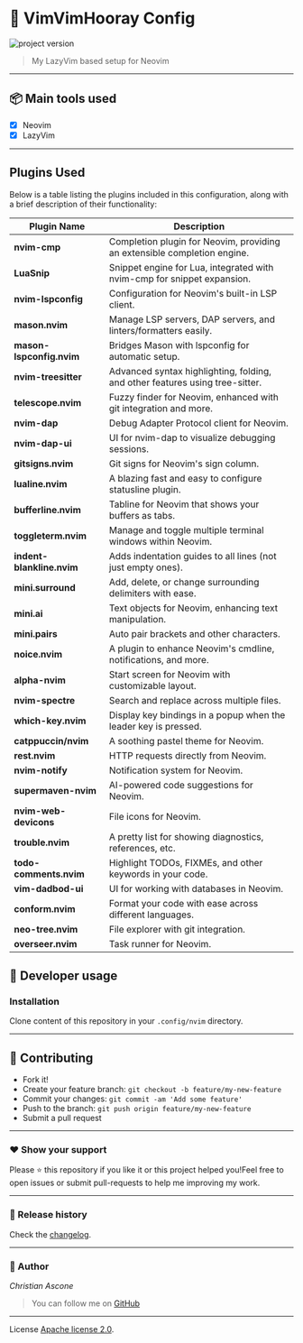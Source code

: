 # **:triangular_flag_on_post: VimVimHooray Config**

![project version](https://img.shields.io/badge/project-1.1.0-brightgreen.svg)

> My LazyVim based setup for Neovim

---

## **:package: Main tools used**

- [x] Neovim
- [x] LazyVim

---

## Plugins Used

Below is a table listing the plugins included in this configuration, along with a brief description of their functionality:

| Plugin Name                            | Description                                                                 |
|----------------------------------------|-----------------------------------------------------------------------------|
| **nvim-cmp**                           | Completion plugin for Neovim, providing an extensible completion engine.    |
| **LuaSnip**                            | Snippet engine for Lua, integrated with nvim-cmp for snippet expansion.     |
| **nvim-lspconfig**                     | Configuration for Neovim's built-in LSP client.                             |
| **mason.nvim**                         | Manage LSP servers, DAP servers, and linters/formatters easily.            |
| **mason-lspconfig.nvim**               | Bridges Mason with lspconfig for automatic setup.                           |
| **nvim-treesitter**                    | Advanced syntax highlighting, folding, and other features using tree-sitter.|
| **telescope.nvim**                     | Fuzzy finder for Neovim, enhanced with git integration and more.            |
| **nvim-dap**                           | Debug Adapter Protocol client for Neovim.                                   |
| **nvim-dap-ui**                        | UI for nvim-dap to visualize debugging sessions.                            |
| **gitsigns.nvim**                      | Git signs for Neovim's sign column.                                         |
| **lualine.nvim**                       | A blazing fast and easy to configure statusline plugin.                     |
| **bufferline.nvim**                    | Tabline for Neovim that shows your buffers as tabs.                         |
| **toggleterm.nvim**                    | Manage and toggle multiple terminal windows within Neovim.                  |
| **indent-blankline.nvim**              | Adds indentation guides to all lines (not just empty ones).                 |
| **mini.surround**                      | Add, delete, or change surrounding delimiters with ease.                    |
| **mini.ai**                            | Text objects for Neovim, enhancing text manipulation.                       |
| **mini.pairs**                         | Auto pair brackets and other characters.                                    |
| **noice.nvim**                         | A plugin to enhance Neovim's cmdline, notifications, and more.              |
| **alpha-nvim**                         | Start screen for Neovim with customizable layout.                           |
| **nvim-spectre**                       | Search and replace across multiple files.                                   |
| **which-key.nvim**                     | Display key bindings in a popup when the leader key is pressed.             |
| **catppuccin/nvim**                    | A soothing pastel theme for Neovim.                                         |
| **rest.nvim**                          | HTTP requests directly from Neovim.                                         |
| **nvim-notify**                        | Notification system for Neovim.                                             |
| **supermaven-nvim**                    | AI-powered code suggestions for Neovim.                                     |
| **nvim-web-devicons**                  | File icons for Neovim.                                                      |
| **trouble.nvim**                       | A pretty list for showing diagnostics, references, etc.                     |
| **todo-comments.nvim**                 | Highlight TODOs, FIXMEs, and other keywords in your code.                   |
| **vim-dadbod-ui**                      | UI for working with databases in Neovim.                                    |
| **conform.nvim**                       | Format your code with ease across different languages.                      |
| **neo-tree.nvim**                      | File explorer with git integration.                                         |
| **overseer.nvim**                      | Task runner for Neovim.                                                     |

## **:wrench: Developer usage**

### **Installation**

Clone content of this repository in your `.config/nvim` directory.

---

## **:handshake: Contributing**

- Fork it!
- Create your feature branch: `git checkout -b feature/my-new-feature`
- Commit your changes: `git commit -am 'Add some feature'`
- Push to the branch: `git push origin feature/my-new-feature`
- Submit a pull request

---

### **:heart: Show your support**

Please :star: this repository if you like it or this project helped you!Feel free to open issues or submit pull-requests to help me improving my work.

---

### **:scroll: Release history**

Check the [changelog](changelog.md).

---

### **:robot: Author**

_*Christian Ascone*_

> You can follow me on
[GitHub](https://github.com/christianascone)

---

License [Apache license 2.0](LICENSE).

